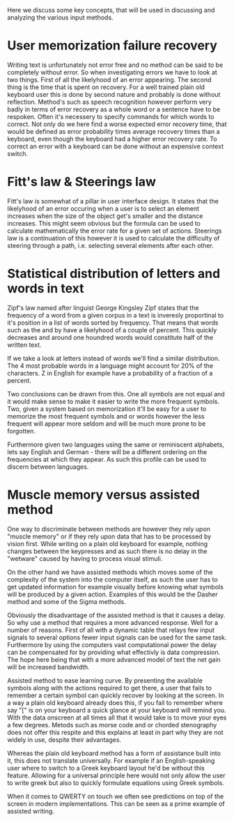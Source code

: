 Here we discuss some key concepts, that will be used in discussing and analyzing the various input methods.  

# User memorization failure recovery 
Writing text is unfortunately not error free and no method can be said to be completely without error. So when investigating errors we have to  look at two things.  First of all the likelyhood of an error appearing. The second thing is the time that is spent on recovery. For a well trained plain old  keyboard user this is done by second nature and probably is done without reflection. Method's such as speech recognition however perform very badly in terms of error recovery as a whole word or a sentence have to be respoken. Often it's necessery to specify commands for which words to correct. Not only do we here find a worse expected error recovery time, that would be defined as error probability times average recovery times than a keyboard, even though the keyboard had a higher error recovery rate. To correct an error with a keyboard can be done without an expensive context switch.  

# Fitt's law & Steerings law
Fitt's law is somewhat of a pillar in user interface design. It states that the likelyhood of an error occuring when a user is to select an element increases when the size of the object get's smaller and the distance increases. This might seem obvious but the formula can be used to  calculate mathematically the error rate for a given set of actions. Steerings law is a continuation of this however it is used to calculate the difficulty of steering through a path, i.e. selecting several elements after each other.  

# Statistical distribution of letters and words in text
Zipf's law named after linguist George Kingsley Zipf states that the frequency of a word from a given corpus in a text is inveresly proportinal to it's position in a list of words sorted by frequency. That means that words such as the and by have a likelyhood of a couple of percent. This quickly decreases and around one houndred words would constitute half of the written text.

If we take a look at letters instead of words we'll find a similar distribution. The 4 most probable words in a language might account for 20% of the characters. Z in English for example have a probability of a fraction of a percent. 

Two conclusions can be drawn from this. One all symbols are not equal and it would make sense to make it easier to write the more frequent symbols. Two, given a system based on memorization it'll be easy for a user to memorize the most frequent symbols and or words however the less frequent will appear more seldom and will be much more prone to be forgotten.

Furthermore given two languages using the same or reminiscent alphabets, lets say English and German - there will be a different ordering on the frequencies at which they appear. As such this profile can be used to discern between languages. 

# Muscle memory versus assisted method
One way to discriminate between methods are however they rely upon "muscle memory" or if they rely upon data that has to be processed by vision first. While writing on a plain old keyboard for example, nothing changes between the keypresses and as such there is no delay in  the "wetware" caused by having to process visual stimuli. 

On the other hand we have assisted methods which moves some of the complexity of the system into the computer itself, as such the user has to get updated information for example visually before knowing what symbols will be produced by a given action. Examples of this would be the Dasher method and some of the Sigma methods. 

Obviously the disadvantage of the assisted method is that it causes a delay. So why use a method that requires a more advanced response. Well for a number of reasons. First of all with a dynamic table that relays few input signals to several options fewer input signals can be used for the same task. Furthermore by using the computers vast computational power the delay can be compensated for by providing what effectivly is data compression. The hope here being that with a more advanced model of text the net gain will be increased bandwidth.  

Assisted method to ease learning curve. By presenting the available symbols along with the actions required to get there, a user that fails to remember a certain symbol can quickly recover by looking at the screen. In a way a plain old keyboard already does this, if you fail to remember where say "[" is on your keyboard a quick glance at your keyboard will remind you. With the data onscreen at all times all that it would take is to move your eyes a few degrees. Metods such as morse code and or chorded stenography does not offer this respite and this explains at least in part why they are not widely in use,  despite their advantages. 

Whereas the plain old keyboard method has a form of assistance built into it, this does not translate universally. For example if an English-speaking user where to switch to a Greek keyboard layout he'd  be without this feature. Allowing for a universal principle here would not only allow the user to write greek but also to quickly formulate equations using Greek symbols.

When it comes to QWERTY on touch we often see predictions on top of the screen in modern implementations. This can be seen as a prime example of assisted writing. 
